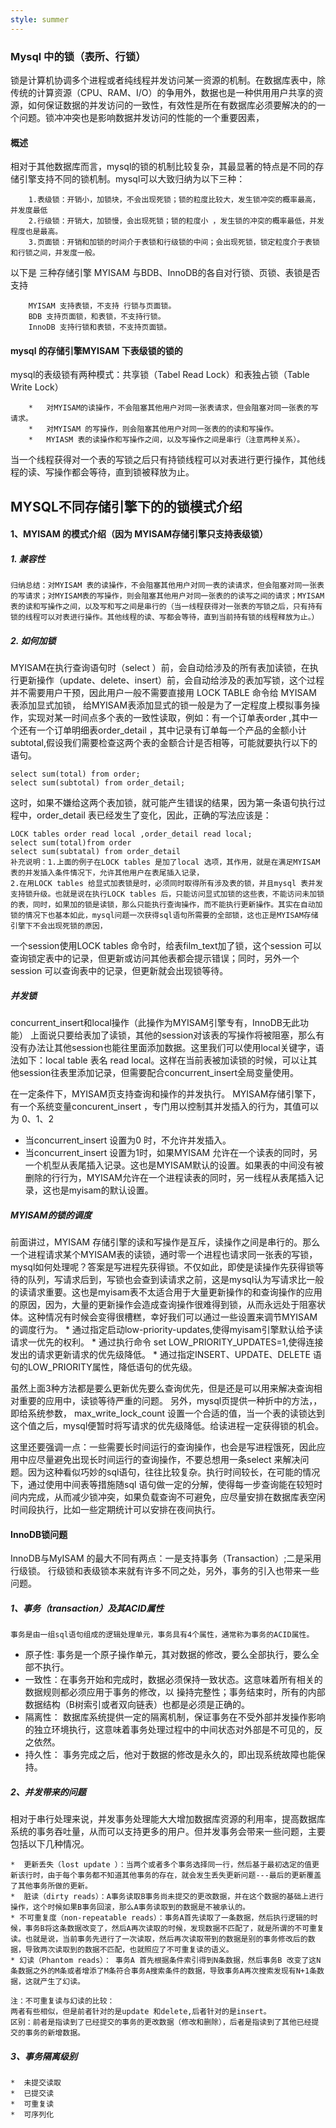 ```yaml
---
style: summer
---
```

### Mysql 中的锁（表所、行锁）
锁是计算机协调多个进程或者纯线程并发访问某一资源的机制。在数据库表中，除 传统的计算资源（CPU、RAM、I/O）的争用外，数据也是一种供用用户共享的资源，如何保证数据的并发访问的一致性，有效性是所在有数据库必须要解决的的一个问题。锁冲冲突也是影响数据并发访问的性能的一个重要因素，

#### 概述
相对于其他数据库而言，mysql的锁的机制比较复杂，其最显著的特点是不同的存储引擎支持不同的锁机制。mysql可以大致归纳为以下三种：

		1.表级锁：开销小，加锁块，不会出现死锁；锁的粒度比较大，发生锁冲突的概率最高，并发度最低
		2.行级锁：开销大，加锁慢，会出现死锁；锁的粒度小 ，发生锁的冲突的概率最低，并发程度也是最高。
		3.页面锁：开销和加锁的时间介于表锁和行级锁的中间；会出现死锁，锁定粒度介于表锁和行锁之间，并发度一般。

以下是 三种存储引擎 MYISAM 与BDB、InnoDB的各自对行锁、页锁、表锁是否支持

		MYISAM 支持表锁，不支持 行锁与页面锁。
		BDB 支持页面锁，和表锁，不支持行锁。
		InnoDB 支持行锁和表锁，不支持页面锁。 

#### mysql 的存储引擎MYISAM 下表级锁的锁的
mysql的表级锁有两种模式：共享锁（Tabel Read Lock）和表独占锁（Table Write Lock）

		*	对MYISAM的读操作，不会阻塞其他用户对同一张表请求，但会阻塞对同一张表的写请求。
		*	对MYISAM 的写操作，则会阻塞其他用户对同一张表的的读和写操作。
		*	MYIASM 表的读操作和写操作之间，以及写操作之间是串行（注意两种关系）。

当一个线程获得对一个表的写锁之后只有持锁线程可以对表进行更行操作，其他线程的读、写操作都会等待，直到锁被释放为止。

## MYSQL不同存储引擎下的的锁模式介绍

####  1、MYISAM 的模式介绍（因为 MYISAM存储引擎只支持表级锁）
#####  1. 兼容性
	归纳总结：对MYISAM 表的读操作，不会阻塞其他用户对同一表的读请求，但会阻塞对同一张表的写请求；对MYISAM表的写操作，则会阻塞其他用户对同一张表的的读写之间的请求；MYISAM表的读和写操作之间，以及写和写之间是串行的（当一线程获得对一张表的写锁之后，只有持有锁的线程可以对表进行操作。其他线程的读、写都会等待，直到当前持有锁的线程释放为止。）

#####  2. 如何加锁
MYISAM在执行查询语句时（select ）前，会自动给涉及的所有表加读锁，在执行更新操作（update、delete、insert）前，会自动给涉及的表加写锁，这个过程并不需要用户干预，因此用户一般不需要直接用 LOCK TABLE 命令给 MYISAM 表添加显式加锁，
给MYISAM表添加显式的锁一般是为了一定程度上模拟事务操作，实现对某一时间点多个表的一致性读取，例如：有一个订单表order ,其中一个还有一个订单明细表order_detail ，其中记录有订单每一个产品的金额小计subtotal,假设我们需要检查这两个表的金额合计是否相等，可能就要执行以下的语句。

	select sum(total) from order;
	select sum(subtotal) from order_detail;

这时，如果不嫌给这两个表加锁，就可能产生错误的结果，因为第一条语句执行过程中，order_detail 表已经发生了变化，因此，正确的写法应该是：

	LOCK tables order read local ,order_detail read local;
	select sum(total)from order
	select sum(subtatal) from order_detail
	补充说明：1.上面的例子在LOCK tables 是加了local 选项，其作用，就是在满足MYISAM表的并发插入条件情况下，允许其他用户在表尾插入记录，
	2.在用LOCK tables 给显式加表锁是时，必须同时取得所有涉及表的锁，并且mysql 表并发支持锁升级。也就是说在执行LOCK tables 后，只能访问显式加锁的这些表，不能访问未加锁的表，同时，如果加的锁是读锁，那么只能执行查询操作，而不能执行更新操作。其实在自动加锁的情况下也基本如此，mysql问题一次获得sql语句所需要的全部锁，这也正是MYISAM存储引擎下不会出现死锁的原因，

一个session使用LOCK tables 命令时，给表film_text加了锁，这个session 可以查询锁定表中的记录，但更新或访问其他表都会提示错误；同时，另外一个session 可以查询表中的记录，但更新就会出现锁等待。

##### 并发锁
concurrent_insert和local操作（此操作为MYISAM引擎专有，InnoDB无此功能）
上面说只要给表加了读锁，其他的session对该表的写操作将被阻塞，那么有没有办法让其他session也能往里面添加数据。这里我们可以使用local关键字，语法如下：local table 表名 read local。这样在当前表被加读锁的时候，可以让其他session往表里添加记录，但需要配合concurrent_insert全局变量使用。

在一定条件下，MYISAM页支持查询和操作的并发执行。
MYISAM存储引擎下，有一个系统变量concurent_insert ，专门用以控制其并发插入的行为，其值可以为 0、1、2
*  当concurrent_insert 设置为0 时，不允许并发插入。
*  当concurrent_insert 设置为1时，如果MYISAM 允许在一个读表的同时，另一个机型从表尾插入记录。这也是MYISAM默认的设置。如果表的中间没有被删除的行行为，MYISAM允许在一个进程读表的同时，另一线程从表尾插入记录，这也是myisam的默认设置。

#####  MYISAM的锁的调度
前面讲过，MYISAM 存储引擎的读和写操作是互斥，读操作之间是串行的。那么一个进程请求某个MYISAM表的读锁，通时零一个进程也请求同一张表的写锁，mysql如何处理呢？答案是写进程先获得锁。不仅如此，即使是读操作先获得锁等待的队列，写请求后到，写锁也会查到读请求之前，这是mysql认为写请求比一般的读请求重要。这也是myisam表不太适合用于大量更新操作的和查询操作的应用的原因，因为，大量的更新操作会造成查询操作很难得到锁，从而永远处于阻塞状体。这种情况有时候会变得很槽糕，幸好我们可以通过一些设置来调节MYISAM的调度行为。
		*  通过指定启动low-priority-updates,使得myisam引擎默认给予读请求一优先的权利。
		*  通过执行命令 set LOW_PRIORITY_UPDATES=1,使得连接发出的请求更新请求的优先级降低。
		* 通过指定INSERT、UPDATE、DELETE 语句的LOW_PRIORITY属性，降低语句的优先级。

虽然上面3种方法都是要么更新优先要么查询优先，但是还是可以用来解决查询相对重要的应用中，读锁等待严重的问题。
另外，mysql页提供一种折中的方法，，即给系统参数， max_write_lock_count 设置一个合适的值，当一个表的读锁达到这个值之后，mysql便暂时将写请求的优先级降低。给读进程一定获得锁的机会。

这里还要强调一点：一些需要长时间运行的查询操作，也会是写进程饿死，因此应用中应尽量避免出现长时间运行的查询操作，不要总想用一条select 来解决问题。因为这种看似巧妙的sql语句，往往比较复杂。执行时间较长，在可能的情况下，通过使用中间表等措施随sql 语句做一定的分解，使得每一步查询能在较短时间内完成，从而减少锁冲突，如果负载查询不可避免，应尽量安排在数据库表空闲时间段执行，比如一些定期统计可以安排在夜间执行。


#### InnoDB锁问题
InnoDB与MyISAM 的最大不同有两点：一是支持事务（Transaction）;二是采用行级锁。
行级锁和表级锁本来就有许多不同之处，另外，事务的引入也带来一些问题。

#####  1、事务（transaction）及其ACID属性
	事务是由一组sql语句组成的逻辑处理单元，事务具有4个属性，通常称为事务的ACID属性。
*  原子性: 事务是一个原子操作单元，其对数据的修改，要么全部执行，要么全部不执行。
*  一致性：在事务开始和完成时，数据必须保持一致状态。这意味着所有相关的数据规则都必须应用于事务的修改，以 操持完整性；事务结束时，所有的内部数据结构（B树索引或者双向链表）也都是必须是正确的。
*  隔离性： 数据库系统提供一定的隔离机制，保证事务在不受外部并发操作影响的独立环境执行，这意味着事务处理过程中的中间状态对外部是不可见的，反之依然。
*  持久性： 事务完成之后，他对于数据的修改是永久的，即出现系统故障也能保持。

#####  2、并发带来的问题
相对于串行处理来说，并发事务处理能大大增加数据库资源的利用率，提高数据库系统的事务吞吐量，从而可以支持更多的用户。但并发事务会带来一些问题，主要包括以下几种情况。

	*  更新丢失（lost update ）：当两个或者多个事务选择同一行，然后基于最初选定的值更新该行时，由于每个事务都不知道其他事务的存在，就会发生丢失更新问题---最后的更新覆盖了其他事务所做的更新。
	*  脏读（dirty reads）：A事务读取B事务尚未提交的更改数据，并在这个数据的基础上进行操作，这个时候如果B事务回滚，那么A事务读取到的数据是不被承认的。
	* 不可重复度（non-repeatable reads）：事务A首先读取了一条数据，然后执行逻辑的时候，事务B将这条数据改变了，然后A再次读取的时候，发现数据不匹配了，就是所谓的不可重复读。也就是说，当前事务先进行了一次读取，然后再次读取带到的数据是别的事务修改后的数据，导致两次读取到的数据不匹配，也就照应了不可重复读的语义。
	* 幻读（Phantom reads）： 事务A 首先根据条件索引得到N条数据，然后事务B 改变了这N条数据之外的M条或者增添了M条符合事务A搜索条件的数据，导致事务A再次搜索发现有N+1条数据，这就产生了幻读。

	注：不可重复读与幻读的比较：
	两者有些相似，但是前者针对的是update 和delete,后者针对的是insert。
	区别：前者是指读到了已经提交的事务的更改数据（修改和删除），后者是指读到了其他已经提交的事务的新增数据。


#####  3、事务隔离级别 
    
    *  未提交读取
    *  已提交读
    *  可重复读
    *  可序列化
